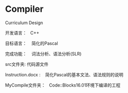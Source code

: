 # Compiler
Curriculum Design

    
开发语言：
    C++
    
目标语言：
    简化的Pascal
    
完成功能：
    词法分析、语法分析(SLR)
    
    
src文件夹:
         代码源文件
    
    
Instruction.docx :
    简化Pascal的基本文法、语法规则的说明

MyCompile文件夹：
    Code::Blocks16.01环境下编译的工程
